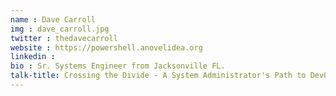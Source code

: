 ```yaml
---
name : Dave Carroll
img : dave_carroll.jpg
twitter : thedavecarroll
website : https://powershell.anovelidea.org
linkedin : 
bio : Sr. Systems Engineer from Jacksonville FL.
talk-title: Crossing the Divide - A System Administrator's Path to DevOps
---
```


